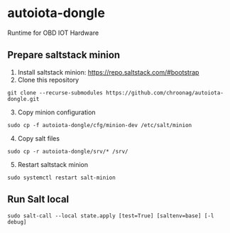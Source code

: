 # autoiota-dongle
Runtime for OBD IOT Hardware

## Prepare saltstack minion
1. Install saltstack minion: https://repo.saltstack.com/#bootstrap
2. Clone this repository
```
git clone --recurse-submodules https://github.com/chroonag/autoiota-dongle.git
```
3. Copy minion configuration
```
sudo cp -f autoiota-dongle/cfg/minion-dev /etc/salt/minion
```
4. Copy salt files
```
sudo cp -r autoiota-dongle/srv/* /srv/
```
5. Restart saltstack minion
```
sudo systemctl restart salt-minion
```

## Run Salt local
```
sudo salt-call --local state.apply [test=True] [saltenv=base] [-l debug]
```
